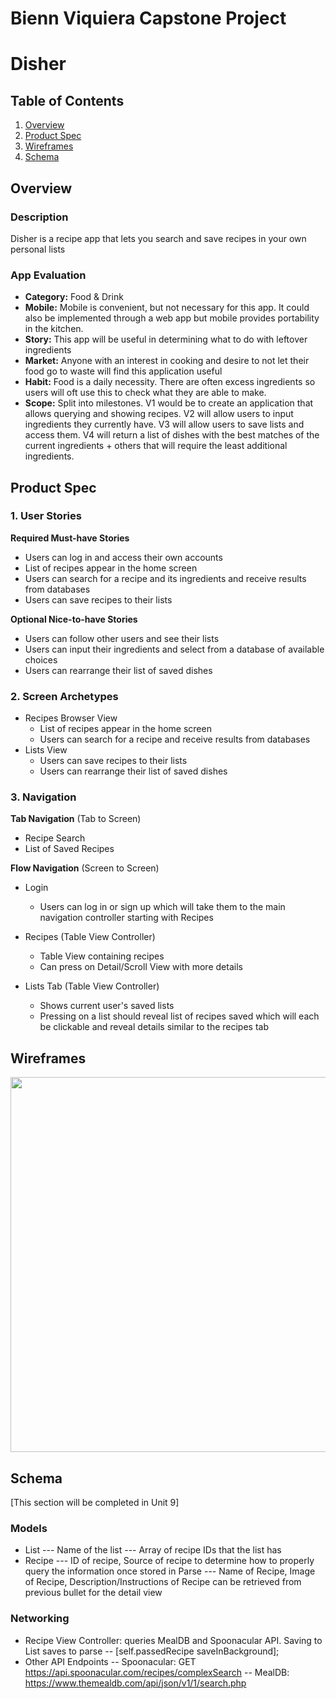 # Bienn Viquiera Capstone Project

# Disher

## Table of Contents
1. [Overview](#Overview)
1. [Product Spec](#Product-Spec)
1. [Wireframes](#Wireframes)
2. [Schema](#Schema)

## Overview
### Description
Disher is a recipe app that lets you search and save recipes in your own personal lists
### App Evaluation
- **Category:** Food & Drink
- **Mobile:** Mobile is convenient, but not necessary for this app. It could also be implemented through a web app but mobile provides portability in the kitchen.
- **Story:** This app will be useful in determining what to do with leftover ingredients 
- **Market:** Anyone with an interest in cooking and desire to not let their food go to waste will find this application useful
- **Habit:** Food is a daily necessity. There are often excess ingredients so users will oft use this to check what they are able to make.
- **Scope:** Split into milestones. V1 would be to create an application that allows querying and showing recipes. V2 will allow users to input ingredients they currently have. V3 will allow users to save lists and access them. V4 will return a list of dishes with the best matches of the current ingredients + others that will require the least additional ingredients.

## Product Spec

### 1. User Stories

**Required Must-have Stories**

* Users can log in and access their own accounts
* List of recipes appear in the home screen
* Users can search for a recipe and its ingredients and receive results from databases
* Users can save recipes to their lists

**Optional Nice-to-have Stories**

* Users can follow other users and see their lists
* Users can input their ingredients and select from a database of available choices
* Users can rearrange their list of saved dishes

### 2. Screen Archetypes

* Recipes Browser View
   * List of recipes appear in the home screen
   * Users can search for a recipe and receive results from databases
* Lists View
   * Users can save recipes to their lists
   * Users can rearrange their list of saved dishes

### 3. Navigation

**Tab Navigation** (Tab to Screen)

* Recipe Search
* List of Saved Recipes

**Flow Navigation** (Screen to Screen)

* Login 
   * Users can log in or sign up which will take them to the main navigation controller starting with Recipes

* Recipes (Table View Controller)
   * Table View containing recipes
   * Can press on Detail/Scroll View with more details


* Lists Tab (Table View Controller)
   * Shows current user's saved lists
   * Pressing on a list should reveal list of recipes saved which will each be clickable and reveal details similar to the recipes tab

## Wireframes
<img src="https://i.imgur.com/PzzBGfH.png" width=600>

## Schema 
[This section will be completed in Unit 9]
### Models
- List
--- Name of the list
--- Array of recipe IDs that the list has 
- Recipe
--- ID of recipe, Source of recipe to determine how to properly query the information once stored in Parse
--- Name of Recipe, Image of Recipe, Description/Instructions of Recipe can be retrieved from previous bullet for the detail view

### Networking
- Recipe View Controller: queries MealDB and Spoonacular API. Saving to List saves to parse
-- [self.passedRecipe saveInBackground];
- Other API Endpoints
-- Spoonacular: GET https://api.spoonacular.com/recipes/complexSearch
-- MealDB: https://www.themealdb.com/api/json/v1/1/search.php
